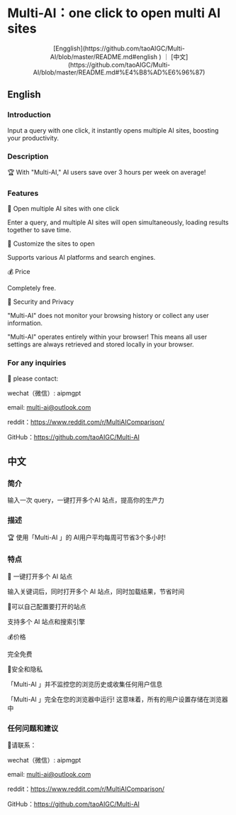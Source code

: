# Multi-AI：one click to open multi AI sites


<p align="center">  [Engglish](https://github.com/taoAIGC/Multi-AI/blob/master/README.md#english )   ｜   [中文](https://github.com/taoAIGC/Multi-AI/blob/master/README.md#%E4%B8%AD%E6%96%87)  </p>



## English 

### Introduction

Input a  query with one click,  it  instantly opens multiple AI sites, boosting your productivity.

### Description

🏆 With "Multi-AI," AI users save over 3 hours per week on average!

### Features

🤖 Open multiple AI sites with one click

Enter a query, and multiple AI sites will open simultaneously, loading results together to save time.

🔨 Customize the sites to open

Supports various AI platforms and search engines.

💰 Price

Completely free.

🔐 Security and Privacy

"Multi-AI" does not monitor your browsing history or collect any user information.

"Multi-AI" operates entirely within your browser! This means all user settings are always retrieved and stored locally in your browser.


### For any inquiries 
🙋 please contact:

wechat（微信）: aipmgpt

email:  multi-ai@outlook.com

reddit：https://www.reddit.com/r/MultiAIComparison/

GitHub：https://github.com/taoAIGC/Multi-AI


## 中文 


### 简介

输入一次 query，一键打开多个AI 站点，提高你的生产力   

### 描述

🏆 使用「Multi-AI 」的 AI用户平均每周可节省3个多小时! 

### 特点

🤖 一键打开多个 AI 站点

输入关键词后，同时打开多个 AI 站点，同时加载结果，节省时间

🔨可以自己配置要打开的站点

支持多个 AI 站点和搜索引擎

💰价格

完全免费

🔐安全和隐私

「Multi-AI 」并不监控您的浏览历史或收集任何用户信息

「Multi-AI 」完全在您的浏览器中运行! 这意味着，所有的用户设置存储在浏览器中


### 任何问题和建议
💌请联系：

wechat（微信）: aipmgpt

email:  multi-ai@outlook.com

reddit：https://www.reddit.com/r/MultiAIComparison/

GitHub：https://github.com/taoAIGC/Multi-AI
